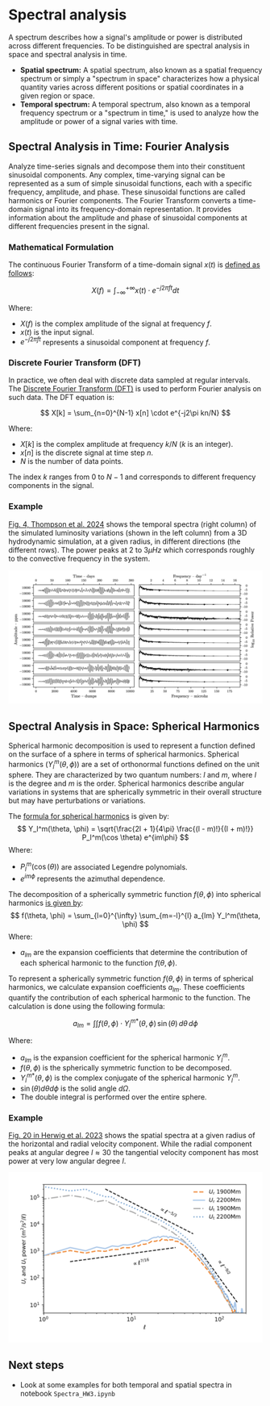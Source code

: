 # Spectral analysis

A spectrum describes how a signal's amplitude or power is distributed across different frequencies. To be distinguished are spectral analysis in space and spectral analysis in time.

* **Spatial spectrum:** A spatial spectrum, also known as a spatial frequency spectrum or simply a "spectrum in space" characterizes how a physical quantity varies across different positions or spatial coordinates in a given region or space.
* **Temporal spectrum:** A temporal spectrum, also known as a temporal frequency spectrum or a "spectrum in time," is used to analyze how the amplitude or power of a signal varies with time.

## Spectral Analysis in Time: Fourier Analysis

Analyze time-series signals and decompose them into their constituent sinusoidal components. Any complex, time-varying signal can be represented as a sum of simple sinusoidal functions, each with a specific frequency, amplitude, and phase. These sinusoidal functions are called harmonics or Fourier components. The Fourier Transform converts a time-domain signal into its frequency-domain representation. It provides information about the amplitude and phase of sinusoidal components at different frequencies present in the signal.

### Mathematical Formulation
The continuous Fourier Transform of a time-domain signal $x(t)$ is [defined as follows](https://en.wikipedia.org/wiki/Fourier_transform):

$$
X(f) = \int_{-\infty}^{+\infty} x(t) \cdot e^{-j2\pi ft} dt
$$

Where:
- $X(f)$ is the complex amplitude of the signal at frequency $f$.
- $x(t)$ is the input signal.
- $e^{-j2\pi ft}$ represents a sinusoidal component at frequency $f$.

### Discrete Fourier Transform (DFT)
In practice, we often deal with discrete data sampled at regular intervals. The [Discrete Fourier Transform (DFT)](https://en.wikipedia.org/wiki/Discrete_Fourier_transform) is used to perform Fourier analysis on such data. The DFT equation is:

$$
X[k] = \sum_{n=0}^{N-1} x[n] \cdot e^{-j2\pi kn/N}
$$

Where:
- $X[k]$ is the complex amplitude at frequency $k/N$ ($k$ is an integer).
- $x[n]$ is the discrete signal at time step $n$.
- $N$ is the number of data points.

The index $k$ ranges from $0$ to $N-1$ and corresponds to different frequency components in the signal.

### Example
[Fig. 4, Thompson et al. 2024](https://ui.adsabs.harvard.edu/abs/2024MNRAS.531.1316T) shows the temporal spectra (right column) of the simulated luminosity variations (shown in the left column) from a 3D hydrodynamic simulation, at a given radius, in different directions (the different rows). The power peaks at $2$ to $3\mu Hz$ which corresponds roughly to the convective frequency in the system. 

<img src="md.assets/image-20231126175230538.png" alt="image-20231126175230538" style="zoom:50%;" />

## Spectral Analysis in Space: Spherical Harmonics

Spherical harmonic decomposition is used to represent a function defined on the surface of a sphere in terms of spherical harmonics. Spherical harmonics ($Y_l^m(\theta, \phi)$) are a set of orthonormal functions defined on the unit sphere. They are characterized by two quantum numbers: $l$ and $m$, where $l$ is the degree and $m$ is the order. Spherical harmonics describe angular variations in systems that are spherically symmetric in their overall structure but may have perturbations or variations.

The [formula for spherical harmonics](https://mathworld.wolfram.com/SphericalHarmonic.html) is given by:
$$
Y_l^m(\theta, \phi) = \sqrt{\frac{2l + 1}{4\pi} \frac{(l - m)!}{(l + m)!}} P_l^m(\cos \theta) e^{im\phi}
$$
Where:
- $P_l^m(\cos(\theta))$ are associated Legendre polynomials.
- $e^{im\phi}$ represents the azimuthal dependence.

The decomposition of a spherically symmetric function $f(\theta, \phi)$ into spherical harmonics [is given by](https://scipp.ucsc.edu/~haber/ph116C/SphericalHarmonics_12.pdf):
$$
f(\theta, \phi) = \sum_{l=0}^{\infty} \sum_{m=-l}^{l} a_{lm} Y_l^m(\theta, \phi)
$$
Where:
- $a_{lm}$ are the expansion coefficients that determine the contribution of each spherical harmonic to the function $f(\theta, \phi)$.

To represent a spherically symmetric function $f(\theta, \phi)$ in terms of spherical harmonics, we calculate expansion coefficients $a_{lm}$. These coefficients quantify the contribution of each spherical harmonic to the function. The calculation is done using the following formula:

$$
a_{lm} = \int\int f(\theta, \phi) \cdot Y_l^{m*}(\theta, \phi) \, \sin(\theta) \, d\theta \, d\phi
$$

Where:
- $a_{lm}$ is the expansion coefficient for the spherical harmonic $Y_l^m$.
- $f(\theta, \phi)$ is the spherically symmetric function to be decomposed.
- $Y_l^{m*}(\theta, \phi)$ is the complex conjugate of the spherical harmonic $Y_l^m$.
- $\sin(\theta) d\theta d\phi$ is the solid angle $d \Omega$.
- The double integral is performed over the entire sphere.

### Example

[Fig. 20 in Herwig et al. 2023](https://ui.adsabs.harvard.edu/abs/2023MNRAS.525.1601H) shows the spatial spectra at a given radius of the horizontal and radial velocity component. While the radial component peaks at angular degree  $l \approx 30$ the tangential velocity component  has most power at very low angular degree $l$.

<img src="md.assets/image-20231126180141300.png" alt="image-20231126180141300" style="zoom:50%;" />

##  Next steps
* Look at some examples for both temporal and spatial spectra in notebook `Spectra_HW3.ipynb`